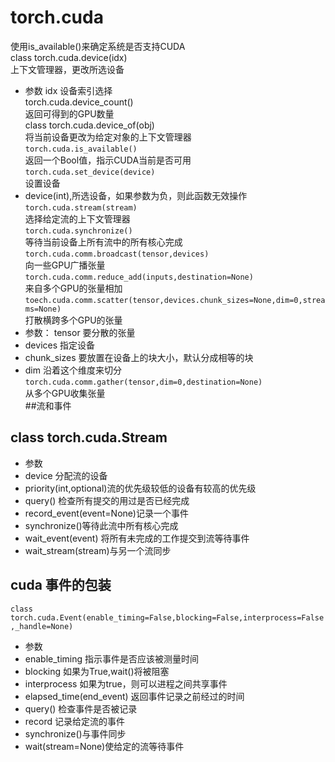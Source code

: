 # torch.cuda  
使用is_available()来确定系统是否支持CUDA  
class torch.cuda.device(idx)  
上下文管理器，更改所选设备  
* 参数 idx 设备索引选择  
torch.cuda.device_count()  
返回可得到的GPU数量  
class torch.cuda.device_of(obj)  
将当前设备更改为给定对象的上下文管理器  
`torch.cuda.is_available()`  
返回一个Bool值，指示CUDA当前是否可用  
`torch.cuda.set_device(device)`  
设置设备  
* device(int),所选设备，如果参数为负，则此函数无效操作  
`torch.cuda.stream(stream)`  
选择给定流的上下文管理器  
`torch.cuda.synchronize()`  
等待当前设备上所有流中的所有核心完成  
`torch.cuda.comm.broadcast(tensor,devices)`  
向一些GPU广播张量  
`torch.cuda.comm.reduce_add(inputs,destination=None)`  
来自多个GPU的张量相加  
`toech.cuda.comm.scatter(tensor,devices.chunk_sizes=None,dim=0,streams=None)`  
打散横跨多个GPU的张量  
* 参数： tensor 要分散的张量  
* devices 指定设备  
* chunk_sizes 要放置在设备上的块大小，默认分成相等的块  
* dim 沿着这个维度来切分  
`torch.cuda.comm.gather(tensor,dim=0,destination=None)`  
从多个GPU收集张量  
##流和事件  
## class torch.cuda.Stream  
* 参数  
* device 分配流的设备  
* priority(int,optional)流的优先级较低的设备有较高的优先级  
* query() 检查所有提交的用过是否已经完成  
* record_event(event=None)记录一个事件  
* synchronize()等待此流中所有核心完成  
* wait_event(event) 将所有未完成的工作提交到流等待事件  
* wait_stream(stream)与另一个流同步  
## cuda 事件的包装  
`class torch.cuda.Event(enable_timing=False,blocking=False,interprocess=False,_handle=None)`  
* 参数  
* enable_timing 指示事件是否应该被测量时间  
* blocking 如果为True,wait()将被阻塞  
* interprocess 如果为true，则可以进程之间共享事件  
* elapsed_time(end_event)  返回事件记录之前经过的时间  
* query() 检查事件是否被记录  
* record  记录给定流的事件  
* synchronize()与事件同步  
* wait(stream=None)使给定的流等待事件  

